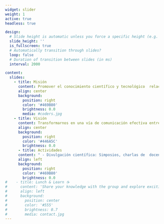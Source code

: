 ```yaml
---
widget: slider
weight: 1
active: true
headless: true

design:
  # Slide height is automatic unless you force a specific height (e.g. '400px')
  slide_height: ''
  is_fullscreen: true
  # Automatically transition through slides?
  loop: false
  # Duration of transition between slides (in ms)
  interval: 2000

content:
  slides:
    - title: Misión
      content: Promover el conocimiento científico y tecnológico  relacionado con el área de Ingeniería en Biotecnología entre los estudiantes y las universidades asociadas
      align: center
      background:
        position: right
        color: '#469B80'
        brightness: 0.0
        media: #coders.jpg
    - title: Visión
      content: Transformarnos en una vía de comunicación efectiva entre socios y organizaciones relacionadas con la biotecnología, apuntando fuertemente a las carencias académicas y laborales
      align: center
      background:
        position: right
        color: '#446A5C'
        brightness: 0.0
      - title: Actividades
      content: " - Divulgación científica: Simposios, charlas de  docentes y/o empresas, creación de contenido <br> - Charlas a colegios: Charlas vocacionales dirigidas a estudiantes de enseñanza media con el objetivo de dar a conocer la asociación, la carrera de biotecnología y sus afines, y las diferentes áreas de desarrollo <br> - Congresos: Evento que realiza de forma anual en el mes de octubre, donde participan estudiantes, docentes y expertos con el objetivo de difundir los avances y desarrollos referentes al campo de la biotecnología a nivel nacional e internacional <br> - Redes de contacto: Intercambio de intereses y formación de redes de contacto para futuras relaciones laborales con colegas"
      align: left
      background:
        position: right
        color: '#469B80'
        brightness: 0.0
#    - title: Lunch & Learn ☕️
#      content: 'Share your knowledge with the group and explore exciting new topics together!'
#      align: left
#      background:
#        position: center
#        color: '#555'
#        brightness: 0.7
#        media: contact.jpg
---
```

